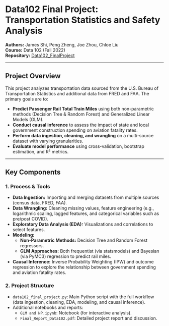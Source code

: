 # Data102 Final Project: Transportation Statistics and Safety Analysis

**Authors:** James Shi, Peng Zheng, Joe Zhou, Chloe Liu  
**Course:** Data 102 (Fall 2022)  
**Repository:** [Data102_FinalProject](https://github.com/JamesYongzhenShi/Data102_FinalProject)

---

## Project Overview

This project analyzes transportation data sourced from the U.S. Bureau of Transportation Statistics and additional data from FRED and FAA. The primary goals are to:

- **Predict Passenger Rail Total Train Miles** using both non-parametric methods (Decision Tree & Random Forest) and Generalized Linear Models (GLM).
- **Conduct causal inference** to assess the impact of state and local government construction spending on aviation fatality rates.
- **Perform data ingestion, cleaning, and wrangling** on a multi-source dataset with varying granularities.
- **Evaluate model performance** using cross-validation, bootstrap estimation, and R² metrics.
  
---

## Key Components

### 1. Process & Tools

- **Data Ingestion:** Importing and merging datasets from multiple sources (census data, FRED, FAA).
- **Data Wrangling:** Cleaning missing values, feature engineering (e.g., logarithmic scaling, lagged features, and categorical variables such as pre/post COVID).
- **Exploratory Data Analysis (EDA):** Visualizations and correlations to select features.
- **Modeling:**
  - **Non-Parametric Methods:** Decision Tree and Random Forest regressors.
  - **GLM Approaches:** Both frequentist (via statsmodels) and Bayesian (via PyMC3) regression to predict rail miles.
- **Causal Inference:** Inverse Probability Weighting (IPW) and outcome regression to explore the relationship between government spending and aviation fatality rates.

### 2. Project Structure

- `data102_final_project.py`: Main Python script with the full workflow (data ingestion, cleaning, EDA, modeling, and causal inference).
- Additional notebooks and reports:
  - `GLM and NP.ipynb`: Notebook (for interactive analysis).
  - `Final_Report_Data102.pdf`: Detailed project report and discussion.

